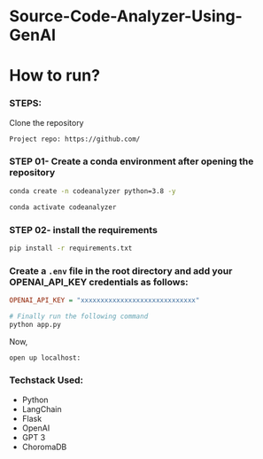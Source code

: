 # Source-Code-Analyzer-Using-GenAI
# How to run?
### STEPS:

Clone the repository

```bash
Project repo: https://github.com/
```
### STEP 01- Create a conda environment after opening the repository

```bash
conda create -n codeanalyzer python=3.8 -y
```

```bash
conda activate codeanalyzer
```


### STEP 02- install the requirements
```bash
pip install -r requirements.txt
```


### Create a `.env` file in the root directory and add your OPENAI_API_KEY credentials as follows:

```ini
OPENAI_API_KEY = "xxxxxxxxxxxxxxxxxxxxxxxxxxxxx"
```


```bash
# Finally run the following command
python app.py
```

Now,
```bash
open up localhost:
```


### Techstack Used:

- Python
- LangChain
- Flask
- OpenAI
- GPT 3
- ChoromaDB
